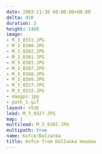 ```yaml
---
date: 2003-11-30 00:00:00+00:00
delta: 450
duration: 3
height: 1488
image:
- M_3_0331.JPG
- M_2_0300.JPG
- M_3_0302.JPG
- M_3_0301.JPG
- M_3_0303.JPG
- M_3_0307.JPG
- M_3_0308.JPG
- M_3_0309.JPG
- M_3_0327.JPG
- M_3_0332.JPG
- mapgps.jpg
- path_1.gif
layout: stub
lead: M_3_0327.JPG
map: 1
multilead: M_3_0302.JPG
multipath: true
name: Kofce/Dolzanka
title: Kofce from Dolžanka meadow
---
```


